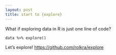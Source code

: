 ```yaml
---
layout: post
title: start to {explore}
---
```


What if exploring data in R is just one line of code?

```
data %>% explore()
```

Let’s explore!
<https://github.com/rolkra/explore>
